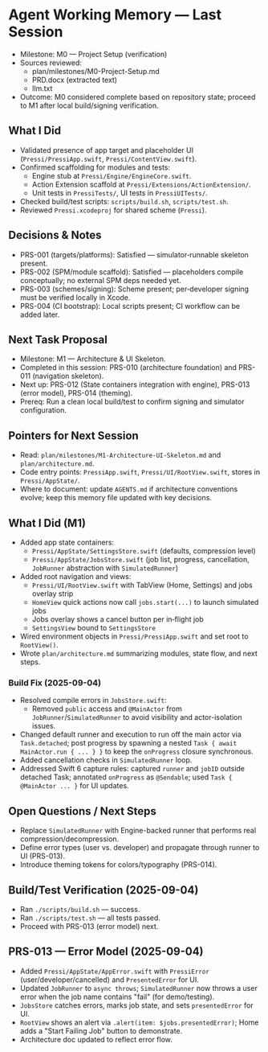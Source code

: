 # Agent Working Memory — Last Session

- Milestone: M0 — Project Setup (verification)
- Sources reviewed: 
  - plan/milestones/M0-Project-Setup.md
  - PRD.docx (extracted text)
  - llm.txt
- Outcome: M0 considered complete based on repository state; proceed to M1 after local build/signing verification.

## What I Did
- Validated presence of app target and placeholder UI (`Pressi/PressiApp.swift`, `Pressi/ContentView.swift`).
- Confirmed scaffolding for modules and tests:
  - Engine stub at `Pressi/Engine/EngineCore.swift`.
  - Action Extension scaffold at `Pressi/Extensions/ActionExtension/`.
  - Unit tests in `PressiTests/`, UI tests in `PressiUITests/`.
- Checked build/test scripts: `scripts/build.sh`, `scripts/test.sh`.
- Reviewed `Pressi.xcodeproj` for shared scheme (`Pressi`).

## Decisions & Notes
- PRS-001 (targets/platforms): Satisfied — simulator‑runnable skeleton present.
- PRS-002 (SPM/module scaffold): Satisfied — placeholders compile conceptually; no external SPM deps needed yet.
- PRS-003 (schemes/signing): Scheme present; per‑developer signing must be verified locally in Xcode.
- PRS-004 (CI bootstrap): Local scripts present; CI workflow can be added later.

## Next Task Proposal
- Milestone: M1 — Architecture & UI Skeleton.
- Completed in this session: PRS-010 (architecture foundation) and PRS-011 (navigation skeleton).
- Next up: PRS-012 (State containers integration with engine), PRS-013 (error model), PRS-014 (theming).
- Prereq: Run a clean local build/test to confirm signing and simulator configuration.

## Pointers for Next Session
- Read: `plan/milestones/M1-Architecture-UI-Skeleton.md` and `plan/architecture.md`.
- Code entry points: `PressiApp.swift`, `Pressi/UI/RootView.swift`, stores in `Pressi/AppState/`.
- Where to document: update `AGENTS.md` if architecture conventions evolve; keep this memory file updated with key decisions.

## What I Did (M1)
- Added app state containers:
  - `Pressi/AppState/SettingsStore.swift` (defaults, compression level)
  - `Pressi/AppState/JobsStore.swift` (job list, progress, cancellation, `JobRunner` abstraction with `SimulatedRunner`)
- Added root navigation and views:
  - `Pressi/UI/RootView.swift` with TabView (Home, Settings) and jobs overlay strip
  - `HomeView` quick actions now call `jobs.start(...)` to launch simulated jobs
  - Jobs overlay shows a cancel button per in‑flight job
  - `SettingsView` bound to `SettingsStore`
- Wired environment objects in `Pressi/PressiApp.swift` and set root to `RootView()`.
- Wrote `plan/architecture.md` summarizing modules, state flow, and next steps.

### Build Fix (2025-09-04)
- Resolved compile errors in `JobsStore.swift`:
  - Removed `public` access and `@MainActor` from `JobRunner`/`SimulatedRunner` to avoid visibility and actor-isolation issues.
- Changed default runner and execution to run off the main actor via `Task.detached`; post progress by spawning a nested `Task { await MainActor.run { ... } }` to keep the `onProgress` closure synchronous.
- Added cancellation checks in `SimulatedRunner` loop.
 - Addressed Swift 6 capture rules: captured `runner` and `jobID` outside detached Task; annotated `onProgress` as `@Sendable`; used `Task { @MainActor ... }` for UI updates.

## Open Questions / Next Steps
- Replace `SimulatedRunner` with Engine-backed runner that performs real compression/decompression.
- Define error types (user vs. developer) and propagate through runner to UI (PRS-013).
- Introduce theming tokens for colors/typography (PRS-014).

## Build/Test Verification (2025-09-04)
- Ran `./scripts/build.sh` — success.
- Ran `./scripts/test.sh` — all tests passed.
- Proceed with PRS-013 (error model) next.

## PRS-013 — Error Model (2025-09-04)
- Added `Pressi/AppState/AppError.swift` with `PressiError` (user/developer/cancelled) and `PresentedError` for UI.
- Updated `JobRunner` to `async throws`; `SimulatedRunner` now throws a user error when the job name contains "fail" (for demo/testing).
- `JobsStore` catches errors, marks job state, and sets `presentedError` for UI.
- `RootView` shows an alert via `.alert(item: $jobs.presentedError)`; Home adds a "Start Failing Job" button to demonstrate.
- Architecture doc updated to reflect error flow.
